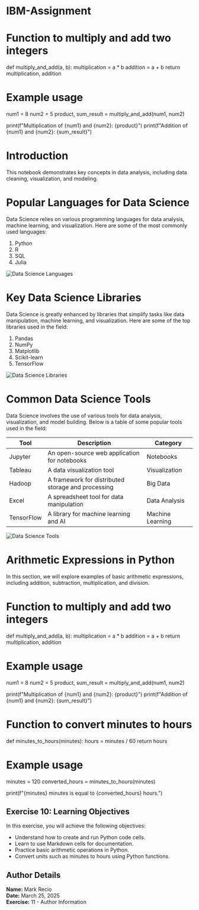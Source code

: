 # IBM-Assignment

# Function to multiply and add two integers
def multiply_and_add(a, b):
    multiplication = a * b
    addition = a + b
    return multiplication, addition

# Example usage
num1 = 8
num2 = 5
product, sum_result = multiply_and_add(num1, num2)

print(f"Multiplication of {num1} and {num2}: {product}")
print(f"Addition of {num1} and {num2}: {sum_result}")

# Introduction
This notebook demonstrates key concepts in data analysis, including data cleaning, visualization, and modeling.

# Popular Languages for Data Science  

Data Science relies on various programming languages for data analysis, machine learning, and visualization. Here are some of the most commonly used languages:  

1. Python  
2. R  
3. SQL  
4. Julia  

![Data Science Languages](4-dslanguages.png)

# Key Data Science Libraries  

Data Science is greatly enhanced by libraries that simplify tasks like data manipulation, machine learning, and visualization. Here are some of the top libraries used in the field:  

1. Pandas  
2. NumPy  
3. Matplotlib  
4. Scikit-learn  
5. TensorFlow  

![Data Science Libraries](5-dslibraries.png)

# Common Data Science Tools  

Data Science involves the use of various tools for data analysis, visualization, and model building. Below is a table of some popular tools used in the field:  

| Tool           | Description                                 | Category             |  
|----------------|---------------------------------------------|----------------------|  
| Jupyter        | An open-source web application for notebooks | Notebooks            |  
| Tableau        | A data visualization tool                   | Visualization        |  
| Hadoop         | A framework for distributed storage and processing | Big Data         |  
| Excel          | A spreadsheet tool for data manipulation    | Data Analysis        |  
| TensorFlow     | A library for machine learning and AI       | Machine Learning     |  

![Data Science Tools](6-dstools.png)

# Arithmetic Expressions in Python

In this section, we will explore examples of basic arithmetic expressions, including addition, subtraction, multiplication, and division.

# Function to multiply and add two integers
def multiply_and_add(a, b):
    multiplication = a * b
    addition = a + b
    return multiplication, addition

# Example usage
num1 = 8
num2 = 5
product, sum_result = multiply_and_add(num1, num2)

print(f"Multiplication of {num1} and {num2}: {product}")
print(f"Addition of {num1} and {num2}: {sum_result}")

# Function to convert minutes to hours
def minutes_to_hours(minutes):
    hours = minutes / 60
    return hours

# Example usage
minutes = 120
converted_hours = minutes_to_hours(minutes)

print(f"{minutes} minutes is equal to {converted_hours} hours.")

## Exercise 10: Learning Objectives

In this exercise, you will achieve the following objectives:

- Understand how to create and run Python code cells.
- Learn to use Markdown cells for documentation.
- Practice basic arithmetic operations in Python.
- Convert units such as minutes to hours using Python functions.

## Author Details

**Name:** Mark Recio  
**Date:** March 25, 2025  
**Exercise:** 11 - Author Information








